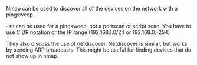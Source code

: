 Nmap can be used to discover all of the devices on the network with a pingsweep.

-sn can be used for a pingsweep, not a portscan or script scan. You have to use CIDR notation or the IP range (192.168.1.0/24 or 192.168.0.-254)

They also discuss the use of netdiscover. Netdiscover is similar, but works by sending ARP broadcasts. This might be useful for finding devices that do not show up in nmap.

